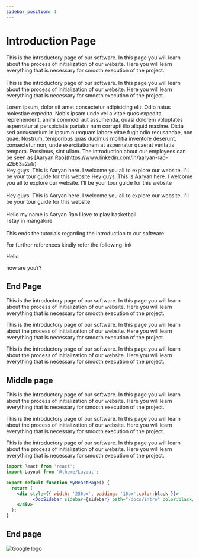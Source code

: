 ```yaml
---
sidebar_position: 1
---
```


#  Introduction Page

<span className="highlighted-line-gold">This is the introductory page of our software. In this page you will learn about the process of initialization of our website. Here you will learn everything that is necessary for smooth execution of the project.</span>
<br />
<br />
This is the introductory page of our software. In this page you will learn about the process of initialization of our website. Here you will learn everything that is necessary for smooth execution of the project.
<div className="spacer"></div>
Lorem ipsum, dolor sit amet consectetur adipisicing elit.   
Odio natus molestiae expedita.  
Nobis ipsam unde vel a vitae quos expedita reprehenderit, animi commodi aut assumenda, quasi dolorem voluptates aspernatur at perspiciatis pariatur nam corrupti illo aliquid maxime.  
Dicta sed accusantium in ipsum numquam labore vitae fugit odio recusandae, non quae.  
Nostrum, temporibus quas ducimus mollitia inventore deserunt, consectetur non, unde exercitationem at aspernatur quaerat veritatis tempora.  
Possimus, sint ullam.  
The introduction about our employees can be seen as [Aaryan Rao](https://www.linkedin.com/in/aaryan-rao-a2b63a2a1/)
<div class="justified-container">
  <span class="left-text">Hey guys. This is Aaryan here. I welcome you all to explore our website. I'll be your tour guide for this website</span>
  <span class="right-text">Hey guys. This is Aaryan here. I welcome you all to explore our website. I'll be your tour guide for this website</span>
</div><br/>
<span class="center-text">Hey guys. This is Aaryan here. I welcome you all to explore our website. I'll be your tour guide for this website</span>
<br />
<div style={{ textAlign: "center" }}>
<br />
Hello my name is Aaryan Rao  
I love to play basketball <br />
I stay in mangalore
</div>
<br />
This ends the tutorials regarding the introduction to our software.

For further references kindly refer the following link

Hello

how are you??

##  End Page
This is the introductory page of our software. In this page you will learn about the process of initialization of our website. Here you will learn everything that is necessary for smooth execution of the project.

This is the introductory page of our software. In this page you will learn about the process of initialization of our website. Here you will learn everything that is necessary for smooth execution of the project.

This is the introductory page of our software. In this page you will learn about the process of initialization of our website. Here you will learn everything that is necessary for smooth execution of the project.


## Middle page

This is the introductory page of our software. In this page you will learn about the process of initialization of our website. Here you will learn everything that is necessary for smooth execution of the project.

This is the introductory page of our software. In this page you will learn about the process of initialization of our website. Here you will learn everything that is necessary for smooth execution of the project.

This is the introductory page of our software. In this page you will learn about the process of initialization of our website. Here you will learn everything that is necessary for smooth execution of the project.



```jsx title="src/pages/my-react-page.js"
import React from 'react';
import Layout from '@theme/Layout';

export default function MyReactPage() {
  return (
    <div style={{ width: '250px', padding: '10px',color:black }}>
          <DocSidebar sidebar={sidebar} path="/docs/intro" color:black/>
    </div>
  );
}
```

## End page


![Google logo](https://www.pngplay.com/wp-content/uploads/13/Google-Logo-PNG-Images-HD.png)
